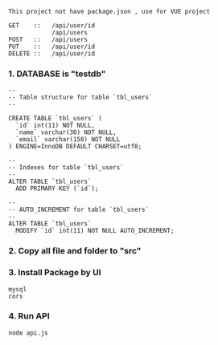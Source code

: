 ```
This project not have package.json , use for VUE project

GET    ::   /api/user/id
            /api/users
POST   ::   /api/users
PUT    ::   /api/user/id
DELETE ::   /api/user/id
```

### 1. DATABASE is "testdb"
```
--
-- Table structure for table `tbl_users`
--
 
CREATE TABLE `tbl_users` (
  `id` int(11) NOT NULL,
  `name` varchar(30) NOT NULL,
  `email` varchar(150) NOT NULL
) ENGINE=InnoDB DEFAULT CHARSET=utf8;
 
--
-- Indexes for table `tbl_users`
--
ALTER TABLE `tbl_users`
  ADD PRIMARY KEY (`id`);
 
--
-- AUTO_INCREMENT for table `tbl_users`
--
ALTER TABLE `tbl_users`
  MODIFY `id` int(11) NOT NULL AUTO_INCREMENT;
```

### 2. Copy all file and folder to "src"

### 3. Install Package by UI
```
mysql
cors
```

### 4. Run API
```
node api.js
```

